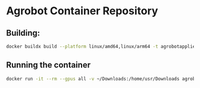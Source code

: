 # Agrobot Container Repository

## Building:
```bash
docker buildx build --platform linux/amd64,linux/arm64 -t agrobotappliedai/ros-containers:latest -f ROS-Dev.Dockerfile . --network=host --push
```

## Running the container
```bash
docker run -it --rm --gpus all -v ~/Downloads:/home/usr/Downloads agrobotappliedai/ros-containers:latest --network=host
```